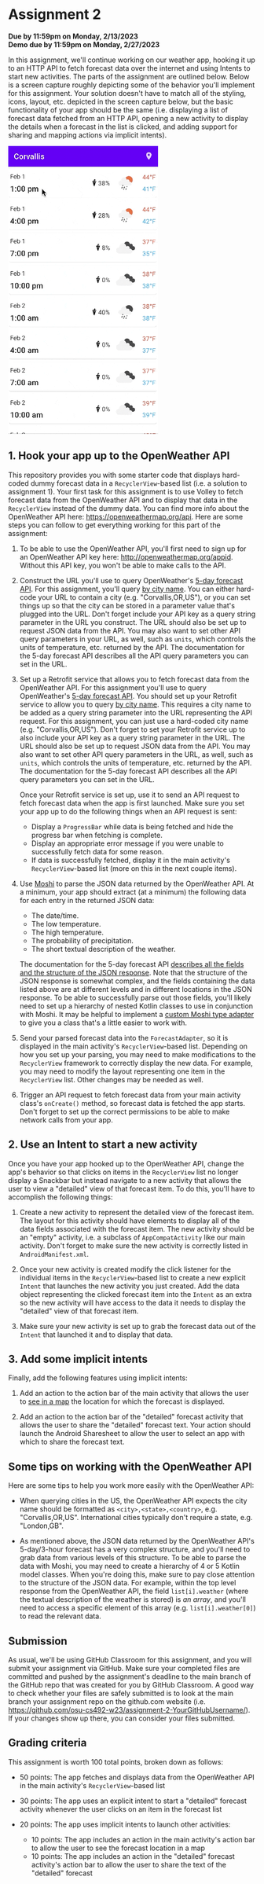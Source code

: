 # Assignment 2
**Due by 11:59pm on Monday, 2/13/2023** <br />
**Demo due by 11:59pm on Monday, 2/27/2023**

In this assignment, we'll continue working on our weather app, hooking it up to an HTTP API to fetch forecast data over the internet and using Intents to start new activities.  The parts of the assignment are outlined below.  Below is a screen capture roughly depicting some of the behavior you'll implement for this assignment.  Your solution doesn't have to match all of the styling, icons, layout, etc. depicted in the screen capture below, but the basic functionality of your app should be the same (i.e. displaying a list of forecast data fetched from an HTTP API, opening a new activity to display the details when a forecast in the list is clicked, and adding support for sharing and mapping actions via implicit intents).

![Screen capture of working assignment 2 solution](screencap.gif)

## 1. Hook your app up to the OpenWeather API

This repository provides you with some starter code that displays hard-coded dummy forecast data in a `RecyclerView`-based list (i.e. a solution to assignment 1).  Your first task for this assignment is to use Volley to fetch forecast data from the OpenWeather API and to display that data in the `RecyclerView` instead of the dummy data.  You can find more info about the OpenWeather API here: https://openweathermap.org/api.  Here are some steps you can follow to get everything working for this part of the assignment:

  1. To be able to use the OpenWeather API, you'll first need to sign up for an OpenWeather API key here: http://openweathermap.org/appid.  Without this API key, you won't be able to make calls to the API.

  2. Construct the URL you'll use to query OpenWeather's [5-day forecast API](https://openweathermap.org/forecast5).  For this assignment, you'll query [by city name](https://openweathermap.org/forecast5#name5).  You can either hard-code your URL to contain a city (e.g. "Corvallis,OR,US"), or you can set things up so that the city can be stored in a parameter value that's plugged into the URL.  Don't forget include your API key as a query string parameter in the URL you construct.  The URL should also be set up to request JSON data from the API.  You may also want to set other API query parameters in your URL, as well, such as `units`, which controls the units of temperature, etc. returned by the API.  The documentation for the 5-day forecast API describes all the API query parameters you can set in the URL.

  3. Set up a Retrofit service that allows you to fetch forecast data from the OpenWeather API.  For this assignment you'll use to query OpenWeather's [5-day forecast API](https://openweathermap.org/forecast5).  You should set up your Retrofit service to allow you to query [by city name](https://openweathermap.org/forecast5#name5).  This requires a city name to be added as a query string parameter into the URL representing the API request.  For this assignment, you can just use a hard-coded city name (e.g. "Corvallis,OR,US").  Don't forget to set your Retrofit service up to also include your API key as a query string parameter in the URL.  The URL should also be set up to request JSON data from the API.  You may also want to set other API query parameters in the URL, as well, such as `units`, which controls the units of temperature, etc. returned by the API.  The documentation for the 5-day forecast API describes all the API query parameters you can set in the URL.

      Once your Retrofit service is set up, use it to send an API request to fetch forecast data when the app is first launched.  Make sure you set your app up to do the following things when an API request is sent:
        * Display a `ProgressBar` while data is being fetched and hide the progress bar when fetching is complete.
        * Display an appropriate error message if you were unable to successfully fetch data for some reason.
        * If data is successfully fetched, display it in the main activity's `RecyclerView`-based list (more on this in the next couple items).

  4. Use [Moshi](https://github.com/square/moshi/) to parse the JSON data returned by the OpenWeather API.  At a minimum, your app should extract (at a minimum) the following data for each entry in the returned JSON data:
      * The date/time.
      * The low temperature.
      * The high temperature.
      * The probability of precipitation.
      * The short textual description of the weather.

      The documentation for the 5-day forecast API [describes all the fields and the structure of the JSON response](https://openweathermap.org/forecast5#JSON).  Note that the structure of the JSON response is somewhat complex, and the fields containing the data listed above are at different levels and in different locations in the JSON response.  To be able to successfully parse out those fields, you'll likely need to set up a hierarchy of nested Kotlin classes to use in conjunction with Moshi.  It may be helpful to implement a [custom Moshi type adapter](https://github.com/square/moshi/#custom-type-adapters) to give you a class that's a little easier to work with.

  5. Send your parsed forecast data into the `ForecastAdapter`, so it is displayed in the main activity's `RecyclerView`-based list.  Depending on how you set up your parsing, you may need to make modifications to the `RecyclerView` framework to correctly display the new data.  For example, you may need to modify the layout representing one item in the `RecyclerView` list.  Other changes may be needed as well.

  6. Trigger an API request to fetch forecast data from your main activity class's `onCreate()` method, so forecast data is fetched the app starts.  Don't forget to set up the correct permissions to be able to make network calls from your app.

## 2. Use an Intent to start a new activity

Once you have your app hooked up to the OpenWeather API, change the app's behavior so that clicks on items in the `RecyclerView` list no longer display a Snackbar but instead navigate to a new activity that allows the user to view a "detailed" view of that forecast item.  To do this, you'll have to accomplish the following things:

  1. Create a new activity to represent the detailed view of the forecast item.  The layout for this activity should have elements to display all of the data fields associated with the forecast item.  The new activity should be an "empty" activity, i.e. a subclass of `AppCompatActivity` like our main activity.  Don't forget to make sure the new activity is correctly listed in `AndroidManifest.xml`.

  2. Once your new activity is created modify the click listener for the individual items in the `RecyclerView`-based list to create a new explicit `Intent` that launches the new activity you just created.  Add the data object representing the clicked forecast item into the `Intent` as an extra so the new activity will have access to the data it needs to display the "detailed" view of that forecast item.

  3. Make sure your new activity is set up to grab the forecast data out of the `Intent` that launched it and to display that data.

## 3. Add some implicit intents

Finally, add the following features using implicit intents:

  1. Add an action to the action bar of the main activity that allows the user to [see in a map](https://developer.android.com/guide/components/intents-common#ViewMap) the location for which the forecast is displayed.

  2. Add an action to the action bar of the "detailed" forecast activity that allows the user to share the "detailed" forecast text.  Your action should launch the Android Sharesheet to allow the user to select an app with which to share the forecast text.

## Some tips on working with the OpenWeather API
Here are some tips to help you work more easily with the OpenWeather API:

  * When querying cities in the US, the OpenWeather API expects the city name should be formatted as `<city>,<state>,<country>`, e.g. "Corvallis,OR,US".  International cities typically don't require a state, e.g. "London,GB".

  * As mentioned above, the JSON data returned by the OpenWeather API's 5-day/3-hour forecast has a very complex structure, and you'll need to grab data from various levels of this structure.  To be able to parse the data with Moshi, you may need to create a hierarchy of 4 or 5 Kotlin model classes.  When you're doing this, make sure to pay close attention to the structure of the JSON data.  For example, within the top level response from the OpenWeather API, the field `list[i].weather` (where the textual description of the weather is stored) is *an array*, and you'll need to access a specific element of this array (e.g. `list[i].weather[0]`) to read the relevant data.

## Submission

As usual, we'll be using GitHub Classroom for this assignment, and you will submit your assignment via GitHub.  Make sure your completed files are committed and pushed by the assignment's deadline to the main branch of the GitHub repo that was created for you by GitHub Classroom.  A good way to check whether your files are safely submitted is to look at the main branch your assignment repo on the github.com website (i.e. https://github.com/osu-cs492-w23/assignment-2-YourGitHubUsername/). If your changes show up there, you can consider your files submitted.

## Grading criteria
This assignment is worth 100 total points, broken down as follows:

  * 50 points: The app fetches and displays data from the OpenWeather API in the main activity's `RecyclerView`-based list

  * 30 points: The app uses an explicit intent to start a "detailed" forecast activity whenever the user clicks on an item in the forecast list

  * 20 points: The app uses implicit intents to launch other activities:
      * 10 points: The app includes an action in the main activity's action bar to allow the user to see the forecast location in a map
      * 10 points: The app includes an action in the "detailed" forecast activity's action bar to allow the user to share the text of the "detailed" forecast
